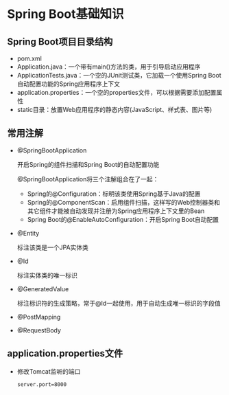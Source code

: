 # Spring Boot基础知识

## Spring Boot项目目录结构

- pom.xml
- Application.java：一个带有main()方法的类，用于引导启动应用程序
- ApplicationTests.java：一个空的JUnit测试类，它加载一个使用Spring Boot自动配置功能的Spring应用程序上下文
- application.properties：一个空的properties文件，可以根据需要添加配置属性
- static目录：放置Web应用程序的静态内容(JavaScript、样式表、图片等)

## 常用注解

- @SpringBootApplication

  开启Spring的组件扫描和Spring Boot的自动配置功能

  @SpringBootApplication将三个注解组合在了一起：

  - Spring的@Configuration：标明该类使用Spring基于Java的配置
  - Spring的@ComponentScan：启用组件扫描，这样写的Web控制器类和其它组件才能被自动发现并注册为Spring应用程序上下文里的Bean
  - Spring Boot的@EnableAutoConfiguration：开启Spring Boot自动配置

- @Entity

  标注该类是一个JPA实体类

- @Id

  标注实体类的唯一标识

- @GeneratedValue

  标注标识符的生成策略，常于@Id一起使用，用于自动生成唯一标识的字段值

- @PostMapping

- @RequestBody

## application.properties文件

- 修改Tomcat监听的端口

  ```properties
  server.port=8000
  ```




